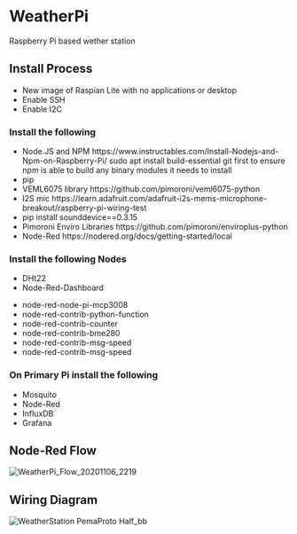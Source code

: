 # WeatherPi
Raspberry Pi based wether station

<h2>Install Process</h2>
<ul>
 <li>New image of Raspian Lite with no applications or desktop</li>
 <li>Enable SSH</li>
 <li>Enable I2C</li>
 </ul>
 <h3>Install the following</h3>
 <ul>
 <li>Node.JS and NPM https://www.instructables.com/Install-Nodejs-and-Npm-on-Raspberry-Pi/ sudo apt install build-essential git first to ensure npm is able to build any binary modules it needs to install</li>
 <li>pip</li>
 <li>VEML6075 library https://github.com/pimoroni/veml6075-python</li>
 <li>I2S mic https://learn.adafruit.com/adafruit-i2s-mems-microphone-breakout/raspberry-pi-wiring-test</li>
 <li>pip install sounddevice==0.3.15</li>
 <li>Pimoroni Enviro Libraries https://github.com/pimoroni/enviroplus-python</li>
 <li>Node-Red https://nodered.org/docs/getting-started/local </li>
</ul>

### Install the following Nodes
- DHt22
- Node-Red-Dashboard
<ul>
 <li>node-red-node-pi-mcp3008</li>
 <li>node-red-contrib-python-function</li>
 <li>node-red-contrib-counter</li>
 <li>node-red-contrib-bme280</li>
 <li>node-red-contrib-msg-speed</li>
 <li>node-red-contrib-msg-speed</li>
</ul>
<h3>On Primary Pi install the following</h3>
<ul>
 <li>Mosquito</li>
 <li>Node-Red</li>
 <li>InfluxDB</li>
 <li>Grafana</li>
 </ul>

## Node-Red Flow
![WeatherPi_Flow_20201106_2219](https://user-images.githubusercontent.com/5247403/98422214-fdc02f00-2082-11eb-8a97-c4378d4a1931.png)

## Wiring Diagram
![WeatherStation PemaProto Half_bb](https://user-images.githubusercontent.com/5247403/98422125-cd789080-2082-11eb-8f47-790ee3bd5da4.png)
